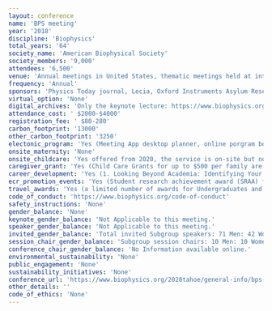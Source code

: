 ```yaml
---
layout: conference 
name: 'BPS meeting'
year: '2018'
discipline: 'Biophysics'
total_years: '64'
society_name: 'American Biophysical Society'
society_members: '9,000'
attendees: '6,500'
venue: 'Annual meetings in United States, thematic meetings held at international locations'
frequency: 'Annual'
sponsors: 'Physics Today journal, Lecia, Oxford Instruments Asylum Research AFMs, Alveole, Journal of General Physiology, Burrough Wellcome  Fund, Journal of Physical Chemistry, Ionptix, nanions, Sophion Bioscience, Beckman Coltour, Elements, Horbia Scientific, Burker, Wyatt Technologies, Hamamutsu, Journal of Cell Science, ACS OMEGA'
virtual_option: 'None'
digital_archives: 'Only the keynote lecture: https://www.biophysics.org/video-library/2018-biophysical-society-lecture'
attendance_cost: ' $2000-$4000'
registration_fee: ' $80-280'
carbon_footprint: '13000'
other_carbon_footprint: '3250'
electonic_program: 'Yes (Meeting App desktop planner, online porgram book were provided)'
onsite_maternity: 'None'
onsite_childcare: 'Yes offered from 2020, the service is on-site but not free (https://www.biophysics.org/2020meeting/general-info/child-care)'
caregiver_grant: 'Yes (Child Care Grants for up to $500 per family are available for BPS Conference meeting attendees to apply for who will incur extra expenses for childcare during the meeting or bringing children to the meeting. Grants can be used to cover the following expenses: Childcare expenses provided on-site at Granlibakken by http://www.allaboutkidsbabysitting.com/  Expenses incurred in bringing a caregiver and/or dependent to the meeting.  Extra child/dependent care expenses at home incurred due to meeting attendance.   Expenses Not Allowed: Regular home-based child/dependent care expenses (expenses that would have been incurred had the applicant not atteneded the meeting);  Travel or other expenses related to attendees participation in the meeting such as, meeting registration, meals, housing, transportation costs, or other expenses the attendee would already be incurring by attending the meeting; Tickets for entertainment (parks, museums, etc); and, Meals/Snacks   *BPS does not provide child care providers and does not assume responsibility or liability for child care services.   Selecting Grants:  If the number of requests for grants exceeds the funding, preference will be given to applicants in the early stage of their careers.   Application of MisrepresentationBPS reserves the right to deny funds to applicants who misrepresent their funding needs.  Changes in Circumstances: If, between the time of submitting your application and the dates of the meeting, your needs for the grant changes you must contact BPS. You will be informed if you are still eligible for funding.)'
career_development: 'Yes (1. Looking Beyond Academia: Identifying Your Career Options using MyIDP, LinkedIn & More   2.Developing Your 30-Second Value Statement (aka Your Elevator Pitch)  3. The Strategic Postdoc: How to Find & Leverage your Postdoc Experience  4. Demystifying the Academic Job Search II: Preparing your Written Application Materials: CV, Cover Letter, and Research Statement   5. Nailing the Job Talk, or Erudition Ain’t Enough   6. The Industry Interview: What you need to do before, during, and after to get the job   7. Demystifying the Academic Job Search I: Understanding the Search Process from the Perspective of Search Committees and Decoding Job Announcements   8. Green Cards for Scientific Researchers: How to win your EB-1A/NIW Case! with Getson & Schat  9. Networking for Nerds: How to Create Your Dream Career  10. Leveraging LinkedIn in the PhD Job Search: Networking, Informational Interviews, and More)'
ecr_promotion_events: 'Yes (Student research achievement award (SRAA) for graduate & postdoctoral trainees)'
travel_awards: 'Yes (a limited number of awards for Undergraduates and graduate trainees, postdoctoral researchers, mid-career scientists (non-tenured, excludes full professors or equivalent)) '
code_of_conduct: 'https://www.biophysics.org/code-of-conduct'
safety_instructions: 'None'
gender_balance: 'None'
keynote_gender_balance: 'Not Applicable to this meeting.'
speaker_gender_balance: 'Not Applicable to this meeting.'
invited_gender_balance: 'Total invited Subgroup speakers: 71 Men: 42 Women'
session_chair_gender_balance: 'Subgroup session chairs: 10 Men: 10 Women'
conference_chair_gender_balance: 'No Information available online.'
environmental_sustainability: 'None'
public_engagement: 'None'
sustainability_initiatives: 'None'
conference_url: 'https://www.biophysics.org/2020tahoe/general-info/bps-conference-faqs'
other_details: ''
code_of_ethics: 'None'
---
```

